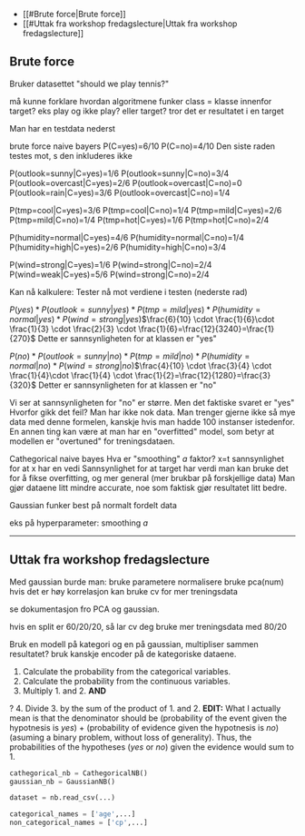 
- [[#Brute force|Brute force]]
- [[#Uttak fra workshop fredagslecture|Uttak fra workshop fredagslecture]]

## Brute force
Bruker datasettet "should we play tennis?"

må kunne forklare hvordan algoritmene funker
class = klasse innenfor target? eks play og ikke play? eller target?
tror det er resultatet i en target

Man har en testdata nederst


brute force naive bayers
P(C=yes)=6/10
P(C=no)=4/10
Den siste raden testes mot, s den inkluderes ikke

P(outlook=sunny|C=yes)=1/6
P(outlook=sunny|C=no)=3/4
P(outlook=overcast|C=yes)=2/6
P(outlook=overcast|C=no)=0
P(outlook=rain|C=yes)=3/6
P(outlook=overcast|C=no)=1/4

P(tmp=cool|C=yes)=3/6
P(tmp=cool|C=no)=1/4
P(tmp=mild|C=yes)=2/6
P(tmp=mild|C=no)=1/4
P(tmp=hot|C=yes)=1/6
P(tmp=hot|C=no)=2/4

P(humidity=normal|C=yes)=4/6
P(humidity=normal|C=no)=1/4
P(humidity=high|C=yes)=2/6
P(humidity=high|C=no)=3/4

P(wind=strong|C=yes)=1/6
P(wind=strong|C=no)=2/4
P(wind=weak|C=yes)=5/6
P(wind=strong|C=no)=2/4





Kan nå kalkulere:
Tester nå mot verdiene i testen (nederste rad)

$P(yes) * P(outlook=sunny|yes) * P(tmp=mild|yes) * P(humidity=normal|yes) * P(wind=strong|yes)$$\frac{6}{10} \cdot \frac{1}{6}\cdot \frac{1}{3} \cdot \frac{2}{3} \cdot \frac{1}{6}=\frac{12}{3240}=\frac{1}{270}$
Dette er sannsynligheten for at klassen er "yes"

$P(no) * P(outlook=sunny|no) * P(tmp=mild|no) * P(humidity=normal|no) * P(wind=strong|no)$$\frac{4}{10} \cdot \frac{3}{4} \cdot \frac{1}{4}\cdot \frac{1}{4} \cdot \frac{1}{2}=\frac{12}{1280}=\frac{3}{320}$
Detter er sannsynligheten for at klassen er "no"

Vi ser at sannsynligheten for "no" er større.
Men det faktiske svaret er "yes"
Hvorfor gikk det feil?
Man har ikke nok data.
Man trenger gjerne ikke så mye data med denne formelen, kanskje hvis man hadde 100 instanser istedenfor.
En annen ting kan være at man har en "overfitted" model, som betyr at modellen er "overtuned" for treningsdataen.




Cathegorical naive bayes
Hva er "smoothing" $a$ faktor?
x=t sannsynlighet for at x har en vedi
Sannsynlighet for at target har verdi
man kan bruke det for å fikse overfitting, og mer general (mer brukbar på forskjellige data)
Man gjør dataene litt mindre accurate, noe som faktisk gjør resultatet litt bedre.




Gaussian funker best på normalt fordelt data




eks på hyperparameter:
smoothing $a$

-----
## Uttak fra workshop fredagslecture
Med gaussian burde man:
bruke parametere
normalisere
bruke pca(num) hvis det er høy korrelasjon
kan bruke cv for mer treningsdata

se dokumentasjon fro PCA og gaussian.

hvis en split er 60/20/20,
så lar cv deg bruke mer treningsdata med 80/20

Bruk en modell på kategori og en på gaussian,
multipliser sammen resultatet?
bruk kanskje encoder på de kategoriske dataene.


1. Calculate the probability from the categorical variables.
2. Calculate the probability from the continuous variables.
3. Multiply 1. and 2. **AND**

?
4. Divide 3. by the sum of the product of 1. and 2. **EDIT:** What I actually mean is that the denominator should be (probability of the event given the hypotnesis is _yes_) + (probability of evidence given the hypotnesis is _no_) (asuming a binary problem, without loss of generality). Thus, the probabilities of the hypotheses (_yes_ or _no_) given the evidence would sum to 1.



```python
cathegorical_nb = CathegoricalNB()
gaussian_nb = GaussianNB()

dataset = nb.read_csv(...)

categorical_names = ['age',...]
non_categorical_names = ['cp',...]
```









